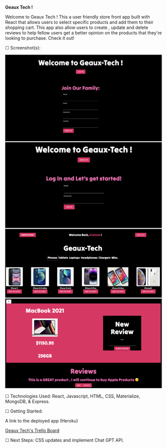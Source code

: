 <b>Geaux Tech !</b>

Welcome to Geaux Tech ! This a user friendly store front app built with React that allows users to select specific products and add them to their shopping cart. This app also allow users to create , update and delete reviews to help fellow users get a better opinion on the products that they're looking to purchase. Check it out!

☐ Screenshot(s): 

<img src="public/images/Screenshot 2023-04-17 at 12.56.50 AM.png" width="600"/>

<img src="public/images/Screenshot 2023-04-17 at 12.57.30 AM.png" width="600"/>

<img src="public/images/Screenshot 2023-04-17 at 12.58.01 AM.png" width="600"/>

<img src="public/images/Screenshot 2023-04-17 at 12.58.54 AM.png" width="600"/>

☐ Technologies Used: React, Javascript, HTML, CSS, Materialize, MongoDB, & Express.

☐ Getting Started:

A link to the deployed app (Heroku)

<a href="https://trello.com/b/VsqhXsNo/geaux-tek-%F0%9F%96%A5%EF%B8%8F">Geaux Tech's Trello Board</a>

☐ Next Steps: CSS updates and implement Chat GPT API.



